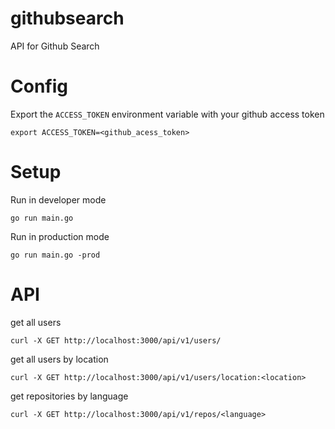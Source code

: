 # githubsearch

API for Github Search

# Config

Export the `ACCESS_TOKEN` environment variable with your github access token
```
export ACCESS_TOKEN=<github_acess_token>
```

# Setup

Run in developer mode
```
go run main.go
```

Run in production mode
```
go run main.go -prod
```

# API

get all users
```
curl -X GET http://localhost:3000/api/v1/users/
```

get all users by location
```
curl -X GET http://localhost:3000/api/v1/users/location:<location>
```

get repositories by language
```
curl -X GET http://localhost:3000/api/v1/repos/<language>
```

